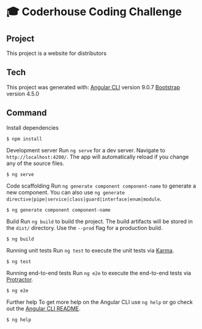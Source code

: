 # 🎓 Coderhouse Coding Challenge

## Project
This project is a website for distributors

## Tech
This project was generated with:
[Angular CLI](https://github.com/angular/angular-cli) version 9.0.7
[Bootstrap](https://getbootstrap.com/docs/4.5/getting-started/introduction/) version 4.5.0

## Command

Install dependencies

```
$ npm install
```

Development server
Run `ng serve` for a dev server. Navigate to `http://localhost:4200/`. The app will automatically reload if you change any of the source files.

```
$ ng serve
```

Code scaffolding
Run `ng generate component component-name` to generate a new component. You can also use `ng generate directive|pipe|service|class|guard|interface|enum|module`.

```
$ ng generate component component-name
```

Build
Run `ng build` to build the project. The build artifacts will be stored in the `dist/` directory. Use the `--prod` flag for a production build.

```
$ ng build
```

Running unit tests
Run `ng test` to execute the unit tests via [Karma](https://karma-runner.github.io).

```
$ ng test
```

Running end-to-end tests
Run `ng e2e` to execute the end-to-end tests via [Protractor](http://www.protractortest.org/).

```
$ ng e2e
```

Further help
To get more help on the Angular CLI use `ng help` or go check out the [Angular CLI README](https://github.com/angular/angular-cli/blob/master/README.md).

```
$ ng help
```
